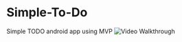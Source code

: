 # Simple-To-Do
Simple TODO android app using MVP
<img src='http://i.imgur.com/raw.githubusercontent.com/mikolasw/Simple-To-Do/master/SIMPLE_TO_DO.gif' title='Video Walkthrough' width='' alt='Video Walkthrough' />
